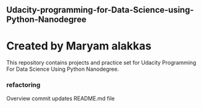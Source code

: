 ## Udacity-programming-for-Data-Science-using-Python-Nanodegree

# Created by Maryam alakkas

This repository contains projects and practice set for Udacity Programming For Data Science Using Python Nanodegree.

### refactoring
Overview
commit updates README.md file

